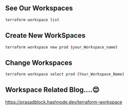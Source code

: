## See Our Workspaces
```bash
terraform workspace list
```

## Create New WorkSpaces
```bash
terraform workspace new prod (your_Workspace_name)
```

## Change Workspaces
```bash
terraform workspace select prod (Your_Workspace_Name)
```

## Workspace Related Blog....😊
https://prasadblock.hashnode.dev/terraform-workspace

